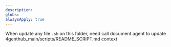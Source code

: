 ```yaml
---
description: 
globs: 
alwaysApply: true
---
```

When update any file `.sh` on this folder, need call document agent to update 4genthub_main/scripts/README_SCRIPT.md context